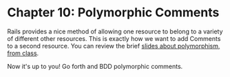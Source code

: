 # Chapter 10: Polymorphic Comments

Rails provides a nice method of allowing one resource to belong to a variety of different other resources. This is exactly how we want to add Comments to a second resource. You can review the brief [slides about polymorphism, from class](http://hijk.it/2y2j3w47331E).

Now it's up to you! Go forth and BDD polymorphic comments.
